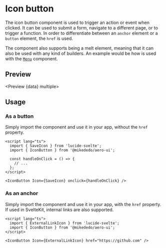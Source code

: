 # Icon button

The icon button component is used to trigger an action or event when clicked. It can be used to submit a form, navigate to a different page, or to trigger a function. In order to differentiate between an `anchor` element or a `button` element, the `href` is used.

The component also supports being a melt element, meaning that it can also be used with any kind of builders. An example would be how is used with the [`Menu`](/docs/components/menu) component.

<script>
  import { SaveIcon } from 'lucide-svelte';
  import { Preview } from '$components';
  import { IconButton } from '$lib/components/icon-button';

  export let data;
</script>

## Preview

<Preview {data} multiple>

<div class="flex gap-2 w-full justify-center">
<IconButton Icon={SaveIcon} />
<IconButton Icon={SaveIcon} color="secondary" />
<IconButton Icon={SaveIcon} color="muted" />
<IconButton Icon={SaveIcon} color="destructive" />
</div>

<div class="flex gap-2 w-full justify-center items-center">
<IconButton Icon={SaveIcon} size="small" />
<IconButton Icon={SaveIcon}  />
<IconButton Icon={SaveIcon} size="large" />
</div>
</Preview>

## Usage

### As a button

Simply import the component and use it in your app, without the `href` property.

```svelte
<script lang="ts">
  import { SaveIcon } from 'lucide-svelte';
  import { IconButton } from '@mikededo/aero-ui';

  const handleOnClick = () => {
    // ...
  };
</script>

<IconButton Icon={SaveIcon} onclick={handleOnClick} />
```

### As an anchor

Simply import the component and use it in your app, with the `href` property. If used in SvelteKit, internal links are also supported.

```svelte
<script lang="ts">
  import { ExternalLinkIcon } from 'lucide-svelte';
  import { IconButton } from '@mikededo/aero-ui';
</script>

<IconButton Icon={ExternalLinkIcon} href="https://github.com" />
```
